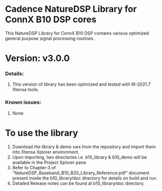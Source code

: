 # Cadence NatureDSP Library for ConnX B10 DSP cores

<p>This NatureDSP Library for ConnX B10 DSP contains various optimized general purpose signal processing routines.</p>

<h1> Version: v3.0.0 </h1>
 <h3> Details:</h3>
       <p>
       <ol>
      <li>This version of library has been optimized and tested with RI-2021.7 Xtensa tools.</li>
      </ol>
      </p>
<h3> Known issues:</h3>
     <p>
     <ol>
    <li> None</li>
     </ol>
     </p>



<h1>To use the library </h1>
<p>
<ol>
<li>Download the library & demo xws from the repository and import them into Xtensa Xplorer environment.</li>
<li>Upon importing, two directories i.e. b10_library & b10_demo  will be available in the Project Xplorer pane.</li>
<li>Refer to Chapter-3 of "NatureDSP_Baseband_B10_B20_Library_Reference.pdf" document present inside the b10_library/doc directory for details on build and run.</li>
<li>Detailed Release notes can be found at b10_library/doc directory.</li>
</ol>
</p>

